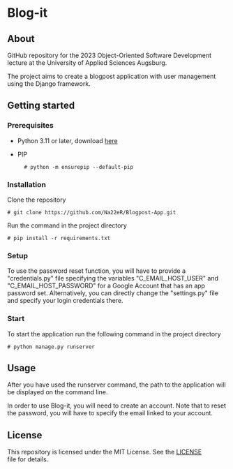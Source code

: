 Blog-it
=====================================

## About
GitHub repository for the 2023 Object-Oriented Software Development lecture at the University of Applied Sciences Augsburg.

The project aims to create a blogpost application with user management using the Django framework.

## Getting started

### Prerequisites
- Python 3.11 or later, download [here](https://www.python.org/downloads/release/python-3110/)

    
  
- PIP
  
        # python -m ensurepip --default-pip


### Installation
Clone the repository 

    # git clone https://github.com/Na22eR/Blogpost-App.git
   
Run the command in the project directory

    # pip install -r requirements.txt


### Setup
To use the password reset function, you will have to provide a "credentials.py" file specifying the variables "C_EMAIL_HOST_USER" and "C_EMAIL_HOST_PASSWORD" for a Google Account that has an app password set.
Alternatively, you can directly change the "settings.py" file and specify your login credentials there. 

### Start
To start the application run the following command in the project directory

    # python manage.py runserver

## Usage
After you have used the runserver command, the path to the application will be displayed on the command line.

In order to use Blog-it, you will need to create an account. Note that to reset the password, you will have to specify the email linked to your account.

## License
This repository is licensed under the MIT License. See the [LICENSE](LICENSE) file for details.
